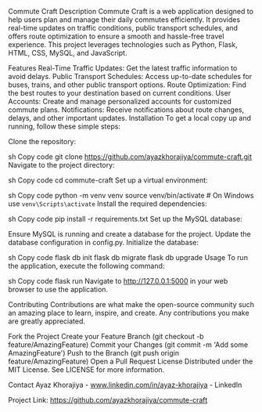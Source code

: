 
Commute Craft
Description
Commute Craft is a web application designed to help users plan and manage their daily commutes efficiently. It provides real-time updates on traffic conditions, public transport schedules, and offers route optimization to ensure a smooth and hassle-free travel experience. This project leverages technologies such as Python, Flask, HTML, CSS, MySQL, and JavaScript.

Features
Real-Time Traffic Updates: Get the latest traffic information to avoid delays.
Public Transport Schedules: Access up-to-date schedules for buses, trains, and other public transport options.
Route Optimization: Find the best routes to your destination based on current conditions.
User Accounts: Create and manage personalized accounts for customized commute plans.
Notifications: Receive notifications about route changes, delays, and other important updates.
Installation
To get a local copy up and running, follow these simple steps:

Clone the repository:

sh
Copy code
git clone https://github.com/ayazkhorajiya/commute-craft.git
Navigate to the project directory:

sh
Copy code
cd commute-craft
Set up a virtual environment:

sh
Copy code
python -m venv venv
source venv/bin/activate  # On Windows use `venv\Scripts\activate`
Install the required dependencies:

sh
Copy code
pip install -r requirements.txt
Set up the MySQL database:

Ensure MySQL is running and create a database for the project.
Update the database configuration in config.py.
Initialize the database:

sh
Copy code
flask db init
flask db migrate
flask db upgrade
Usage
To run the application, execute the following command:

sh
Copy code
flask run
Navigate to http://127.0.0.1:5000 in your web browser to use the application.

Contributing
Contributions are what make the open-source community such an amazing place to learn, inspire, and create. Any contributions you make are greatly appreciated.

Fork the Project
Create your Feature Branch (git checkout -b feature/AmazingFeature)
Commit your Changes (git commit -m 'Add some AmazingFeature')
Push to the Branch (git push origin feature/AmazingFeature)
Open a Pull Request
License
Distributed under the MIT License. See LICENSE for more information.

Contact
Ayaz Khorajiya - www.linkedin.com/in/ayaz-khorajiya - LinkedIn

Project Link: https://github.com/ayazkhorajiya/commute-craft
